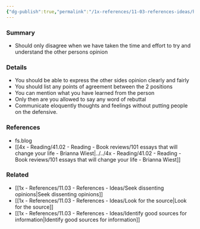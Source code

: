 ```yaml
---
{"dg-publish":true,"permalink":"/1x-references/11-03-references-ideas/how-to-argue-and-disagree/","title":"How to argue and disagree"}
---
```



### Summary
- Should only disagree when we  have taken the time and effort to try and understand the other persons opinion 

### Details
- You should be able to express the other sides opinion clearly and fairly
- You should list any points of agreement between the 2 positions
- You can mention what you have learned from the person
- Only then are you allowed to say any word of rebuttal
- Communicate eloquently thoughts and feelings without putting people on the defensive.

### References
- fs.blog
- [[4x - Reading/41.02 - Reading - Book reviews/101 essays that will change your life - Brianna Wiest\|../../4x - Reading/41.02 - Reading - Book reviews/101 essays that will change your life - Brianna Wiest]]

### Related
- [[1x - References/11.03 - References - Ideas/Seek dissenting opinions\|Seek dissenting opinions]]
- [[1x - References/11.03 - References - Ideas/Look for the source\|Look for the source]]
- [[1x - References/11.03 - References - Ideas/Identify good sources for information\|Identify good sources for information]]